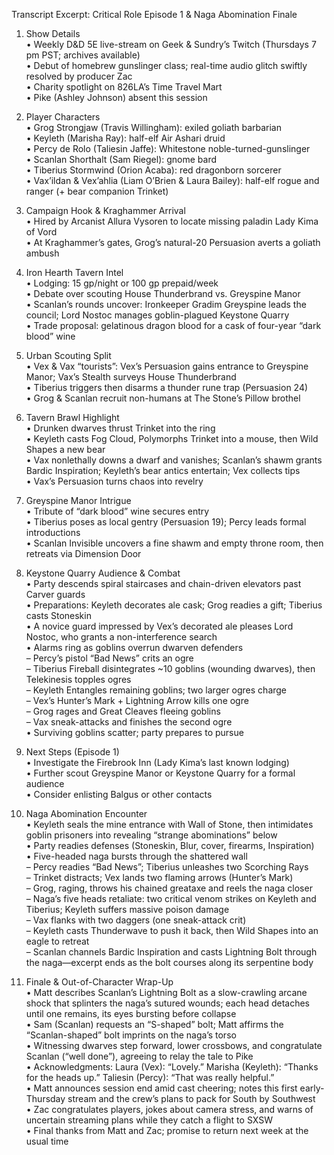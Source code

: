 Transcript Excerpt: Critical Role Episode 1 & Naga Abomination Finale

1. Show Details  
• Weekly D&D 5E live-stream on Geek & Sundry’s Twitch (Thursdays 7 pm PST; archives available)  
• Debut of homebrew gunslinger class; real-time audio glitch swiftly resolved by producer Zac  
• Charity spotlight on 826LA’s Time Travel Mart  
• Pike (Ashley Johnson) absent this session  

2. Player Characters  
• Grog Strongjaw (Travis Willingham): exiled goliath barbarian  
• Keyleth (Marisha Ray): half-elf Air Ashari druid  
• Percy de Rolo (Taliesin Jaffe): Whitestone noble-turned-gunslinger  
• Scanlan Shorthalt (Sam Riegel): gnome bard  
• Tiberius Stormwind (Orion Acaba): red dragonborn sorcerer  
• Vax’ildan & Vex’ahlia (Liam O’Brien & Laura Bailey): half-elf rogue and ranger (+ bear companion Trinket)  

3. Campaign Hook & Kraghammer Arrival  
• Hired by Arcanist Allura Vysoren to locate missing paladin Lady Kima of Vord  
• At Kraghammer’s gates, Grog’s natural-20 Persuasion averts a goliath ambush  

4. Iron Hearth Tavern Intel  
• Lodging: 15 gp/night or 100 gp prepaid/week  
• Debate over scouting House Thunderbrand vs. Greyspine Manor  
• Scanlan’s rounds uncover: Ironkeeper Gradim Greyspine leads the council; Lord Nostoc manages goblin-plagued Keystone Quarry  
• Trade proposal: gelatinous dragon blood for a cask of four-year “dark blood” wine  

5. Urban Scouting Split  
• Vex & Vax “tourists”: Vex’s Persuasion gains entrance to Greyspine Manor; Vax’s Stealth surveys House Thunderbrand  
• Tiberius triggers then disarms a thunder rune trap (Persuasion 24)  
• Grog & Scanlan recruit non-humans at The Stone’s Pillow brothel  

6. Tavern Brawl Highlight  
• Drunken dwarves thrust Trinket into the ring  
• Keyleth casts Fog Cloud, Polymorphs Trinket into a mouse, then Wild Shapes a new bear  
• Vax nonlethally downs a dwarf and vanishes; Scanlan’s shawm grants Bardic Inspiration; Keyleth’s bear antics entertain; Vex collects tips  
• Vax’s Persuasion turns chaos into revelry  

7. Greyspine Manor Intrigue  
• Tribute of “dark blood” wine secures entry  
• Tiberius poses as local gentry (Persuasion 19); Percy leads formal introductions  
• Scanlan Invisible uncovers a fine shawm and empty throne room, then retreats via Dimension Door  

8. Keystone Quarry Audience & Combat  
• Party descends spiral staircases and chain-driven elevators past Carver guards  
• Preparations: Keyleth decorates ale cask; Grog readies a gift; Tiberius casts Stoneskin  
• A novice guard impressed by Vex’s decorated ale pleases Lord Nostoc, who grants a non-interference search  
• Alarms ring as goblins overrun dwarven defenders  
  – Percy’s pistol “Bad News” crits an ogre  
  – Tiberius Fireball disintegrates ~10 goblins (wounding dwarves), then Telekinesis topples ogres  
  – Keyleth Entangles remaining goblins; two larger ogres charge  
  – Vex’s Hunter’s Mark + Lightning Arrow kills one ogre  
  – Grog rages and Great Cleaves fleeing goblins  
  – Vax sneak-attacks and finishes the second ogre  
• Surviving goblins scatter; party prepares to pursue  

9. Next Steps (Episode 1)  
• Investigate the Firebrook Inn (Lady Kima’s last known lodging)  
• Further scout Greyspine Manor or Keystone Quarry for a formal audience  
• Consider enlisting Balgus or other contacts  

10. Naga Abomination Encounter  
• Keyleth seals the mine entrance with Wall of Stone, then intimidates goblin prisoners into revealing “strange abominations” below  
• Party readies defenses (Stoneskin, Blur, cover, firearms, Inspiration)  
• Five-headed naga bursts through the shattered wall  
  – Percy readies “Bad News”; Tiberius unleashes two Scorching Rays  
  – Trinket distracts; Vex lands two flaming arrows (Hunter’s Mark)  
  – Grog, raging, throws his chained greataxe and reels the naga closer  
  – Naga’s five heads retaliate: two critical venom strikes on Keyleth and Tiberius; Keyleth suffers massive poison damage  
  – Vax flanks with two daggers (one sneak-attack crit)  
  – Keyleth casts Thunderwave to push it back, then Wild Shapes into an eagle to retreat  
  – Scanlan channels Bardic Inspiration and casts Lightning Bolt through the naga—excerpt ends as the bolt courses along its serpentine body  

11. Finale & Out-of-Character Wrap-Up  
• Matt describes Scanlan’s Lightning Bolt as a slow-crawling arcane shock that splinters the naga’s sutured wounds; each head detaches until one remains, its eyes bursting before collapse  
• Sam (Scanlan) requests an “S-shaped” bolt; Matt affirms the “Scanlan-shaped” bolt imprints on the naga’s torso  
• Witnessing dwarves step forward, lower crossbows, and congratulate Scanlan (“well done”), agreeing to relay the tale to Pike  
• Acknowledgments: Laura (Vex): “Lovely.” Marisha (Keyleth): “Thanks for the heads up.” Taliesin (Percy): “That was really helpful.”  
• Matt announces session end amid cast cheering; notes this first early-Thursday stream and the crew’s plans to pack for South by Southwest  
• Zac congratulates players, jokes about camera stress, and warns of uncertain streaming plans while they catch a flight to SXSW  
• Final thanks from Matt and Zac; promise to return next week at the usual time